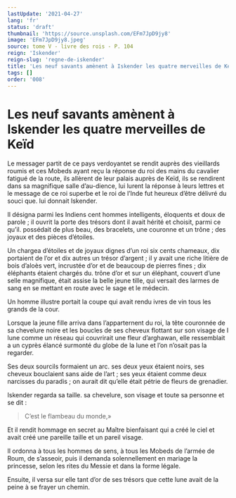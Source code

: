```yaml
---
lastUpdate: '2021-04-27'
lang: 'fr'
status: 'draft'
thumbnail: 'https://source.unsplash.com/EFm7JpD9jy8'
image: 'EFm7JpD9jy8.jpeg'
source: tome V - livre des rois - P. 104
reign: 'Iskender'
reign-slug: 'regne-de-iskender'
title: 'Les neuf savants amènent à Iskender les quatre merveilles de Keïd | Le Livre des Rois | Shâhnâmeh'
tags: []
order: '008'
---
```


<!-- LTeX: language=fr -->

# Les neuf savants amènent à Iskender les quatre merveilles de Keïd

Le messager partit de ce pays verdoyantet se rendit auprès des vieillards roumis et ces Mobeds ayant reçu la réponse du roi des mains du cavalier fatigué de la route, ils allèrent de leur palais auprès de Keïd, ils se rendirent dans sa magnifique salle d’au-dience, lui lurent la réponse à leurs lettres et le message de ce roi superbe et le roi de l’Inde fut heureux d’être délivré du souci que. lui donnait Iskender.

Il désigna parmi les Indiens cent hommes intelligents, éloquents et doux de parole ; il ouvrit la porte des trésors dont il avait hérité et choisit, parmi ce qu’il. possédait de plus beau, des bracelets, une couronne et un trône ; des joyaux et des pièces d’étoiles.

Un chargea d’étoiles et de joyaux dignes d’un roi six cents chameaux, dix portaient de l’or et dix autres un trésor d’argent ; il y avait une riche litière de bois d’aloès vert, incrustée d’or et de beaucoup de pierres fines ; dix éléphants étaient chargés du. trône d’or et sur un éléphant, couvert d’une selle magnifique, était assise la belle jeune tille, qui versait des larmes de sang en se mettant en route avec le sage et le médecin.

Un homme illustre portait la coupe qui avait rendu ivres de vin tous les grands de la cour.

Lorsque la jeune fille arriva dans l’apparternent du roi, la tête couronnée de sa chevelure noire et les boucles de ses cheveux flottant sur son visage de I lune comme un réseau qui couvrirait une fleur d’arghawan, elle ressemblait a un cyprès élancé surmonté du globe de la lune et l’on n’osait pas la regarder.

Ses deux sourcils formaient un arc. ses deux yeux étaient noirs, ses cheveux bouclaient sans aide de l’art ; ses yeux étaient comme deux narcisses du paradis ; on aurait dit qu’elle était pétrie de fleurs de grenadier.

Iskender regarda sa taille. sa chevelure, son visage et toute sa personne et se dit :

> C’est le flambeau du monde,»

Et il rendit hommage en secret au Maître bienfaisant qui a créé le ciel et avait créé une pareille taille et un pareil visage.

Il ordonna à tous les hommes de sens, à tous les Mobeds de l’armée de Roum, de s’asseoir, puis il demanda solennellement en mariage la princesse, selon les rites du Messie et dans la forme légale.

Ensuite, il versa sur elle tant d’or de ses trésors que cette lune avait de la peine à se frayer un chemin.
